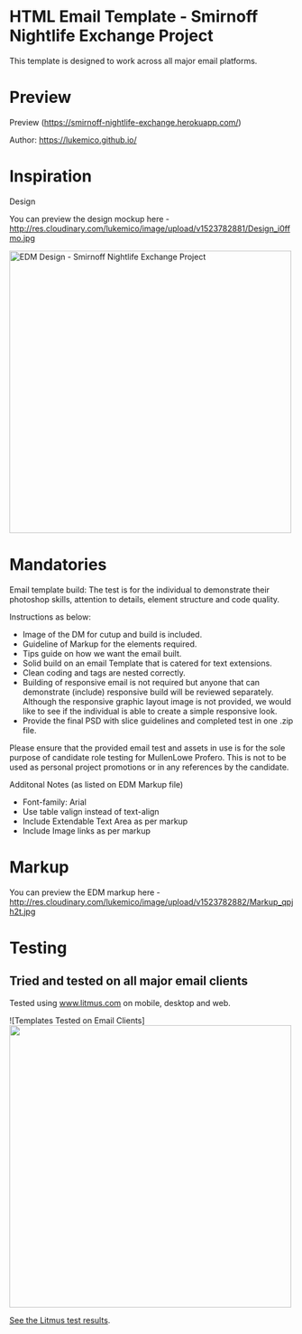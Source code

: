 
HTML Email Template - Smirnoff Nightlife Exchange Project
================================
This template is designed to work across all major email platforms. 


Preview
================================
Preview (https://smirnoff-nightlife-exchange.herokuapp.com/)

Author: https://lukemico.github.io/

Inspiration
================================
Design

You can preview the design mockup here - http://res.cloudinary.com/lukemico/image/upload/v1523782881/Design_i0ffmo.jpg

<img src="http://res.cloudinary.com/lukemico/image/upload/v1523782881/Design_i0ffmo.jpg" alt="EDM Design - Smirnoff Nightlife Exchange Project" width="500">


Mandatories
================================
Email template build:
The test is for the individual to demonstrate their photoshop skills, attention to details, element structure and code quality.

Instructions as below:
* Image of the DM for cutup and build is included.
* Guideline of Markup for the elements required.
* Tips guide on how we want the email built.
* Solid build on an email Template that is catered for text extensions. 
* Clean coding and tags are nested correctly.
* Building of responsive email is not required but anyone that can demonstrate (include) responsive build will be reviewed separately. Although the responsive graphic layout image is not provided, we would like to see if the individual is able to create a simple responsive look.
* Provide the final PSD with slice guidelines and completed test in one .zip file.

Please ensure that the provided email test and assets in use is for the sole purpose of candidate role testing for MullenLowe Profero. This is not to be used as personal project promotions or in any references by the candidate.

Additonal Notes (as listed on EDM Markup file)
* Font-family: Arial 
* Use table valign instead of text-align
* Include Extendable Text Area as per markup
* Include Image links as per markup


Markup
================================
You can preview the EDM markup here - http://res.cloudinary.com/lukemico/image/upload/v1523782882/Markup_qpjh2t.jpg



Testing
================================

## Tried and tested on all major email clients

Tested using www.litmus.com on mobile, desktop and web.

![Templates Tested on Email Clients]
<img src="http://res.cloudinary.com/lukemico/image/upload/v1523801042/Testing_Mobile_vs7z8b.png" width="500">

[See the Litmus test results](https://litmus.com/checklist/emails/public/008299e).

